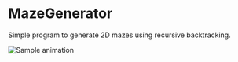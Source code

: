 # MazeGenerator

Simple program to generate 2D mazes using recursive backtracking.

![Sample animation](maze.gif?raw=true "Demonstration of recursive backtracking")
